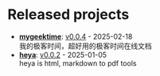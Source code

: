 # Released projects



<!-- recent_releases starts -->
* **[mygeektime](https://github.com/zkep/mygeektime)**: [v0.0.4](https://github.com/zkep/mygeektime/releases/tag/v0.0.4) - 2025-02-18
<br>我的极客时间，超好用的极客时间在线文档
* **[heya](https://github.com/zkep/heya)**: [v0.0.2](https://github.com/zkep/heya/releases/tag/v0.0.2) - 2025-01-05
<br>heya is html, markdown to pdf tools
<!-- recent_releases ends -->